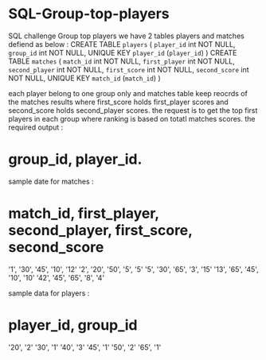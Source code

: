 # SQL-Group-top-players
SQL challenge Group top players 
we have 2 tables players and matches defiend as below :
CREATE TABLE `players` (
  `player_id` int NOT NULL,
  `group_id` int NOT NULL,
  UNIQUE KEY `player_id` (`player_id`)
)
CREATE TABLE `matches` (
  `match_id` int NOT NULL,
  `first_player` int NOT NULL,
  `second_player` int NOT NULL,
  `first_score` int NOT NULL,
  `second_score` int NOT NULL,
  UNIQUE KEY `match_id` (`match_id`)
)

each player belong to one group only and matches table keep reocrds of the matches results where first_score holds first_player scores and second_score holds second_player scores.
the request is to get the top first players in each group where ranking is based on totatl matches scores.
the required output :
# group_id, player_id.

sample date for matches :
# match_id, first_player, second_player, first_score, second_score
'1', '30', '45', '10', '12'
'2', '20', '50', '5', '5'
'5', '30', '65', '3', '15'
'13', '65', '45', '10', '10'
'42', '45', '65', '8', '4'

sample data for players :
# player_id, group_id
'20', '2'
'30', '1'
'40', '3'
'45', '1'
'50', '2'
'65', '1'

